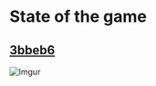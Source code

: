 # State of the game

## [3bbeb6](https://github.com/TThanushan/tinycoliseum/commit/3bbeb61220fe64ff0b6d66bab58141025d6e4787)

![Imgur](https://i.imgur.com/9NSHuW0.gif)
